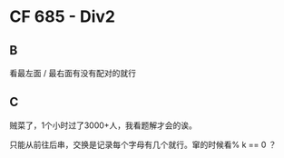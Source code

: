 # CF 685 - Div2

## B

看最左面 / 最右面有没有配对的就行

## C

贼菜了，1个小时过了3000+人，我看题解才会的诶。

只能从前往后串，交换是记录每个字母有几个就行。窜的时候看% k == 0 ？

